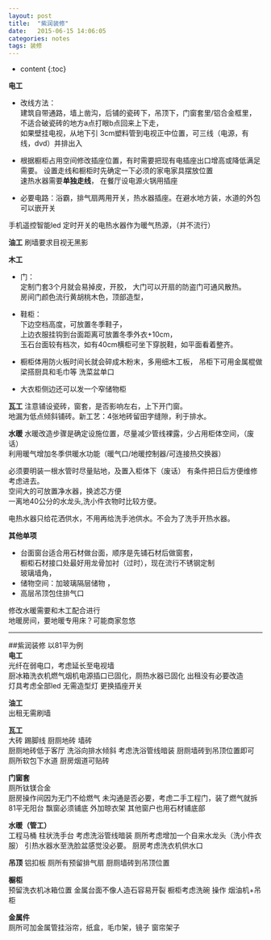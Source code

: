 ```yaml
---
layout: post
title:  "紫润装修"
date:   2015-06-15 14:06:05
categories: notes
tags: 装修  
---
```


* content
{:toc}


**电工**
- 改线方法：  
建筑自带通路，墙上凿沟，后铺的瓷砖下，吊顶下，门窗套里/铝合金框里，  
不适合破瓷砖的地方a点打眼b点回来上下走，  
如果壁挂电视，从地下引 3cm塑料管到电视正中位置，可三线（电源，有线，dvd）并排出入

- 根据橱柜占用空间修改插座位置，有时需要把现有电插座出口增高或降低满足需要。
设置走线和橱柜时先确定一下必须的家电家具摆放位置  
速热水器需要**单独走线**，
在餐厅设电源火锅用插座  




- 必要电路：浴霸，排气扇两用开关，热水器插座。在避水地方装，水道的外包可以嵌开关  

手机遥控智能led
定时开关的电热水器作为暖气热源，（并不流行）

**油工**
刷墙要求目视无黑影

**木工**
- 门：  
 定制门套3个月就会易掉皮，开胶，
大门可以开扇的防盗门可通风散热。  
房间门颜色流行黄胡桃木色，顶部造型，
- 鞋柜：  
下边空档高度，可放置冬季鞋子，   
上边衣服挂钩到台面距离可放置冬季外衣+10cm，  
玉石台面较有档次，如有40cm横柜可坐下穿脱鞋，如平面看着整齐。

 - 橱柜体用防火板时间长就会碎成木粉末，多用细木工板，
吊柜下可用金属棍做梁搭厨具和毛巾等
洗菜盆单口
 - 大衣柜侧边还可以发一个窄储物柜  

**瓦工**
注意铺设瓷砖，窗套，是否影响左右，上下开门窗。  
地漏为低点倾斜铺砖。新工艺：4张地砖留田字缝隙，利于排水。    

**水暖**
水暖改造步骤是确定设施位置，尽量减少管线裸露，少占用柜体空间，（废话）  
利用暖气增加冬季供暖水功能（暖气口/地暖控制器/可连接热交换器）  

必须要明装一根水管时尽量贴地，及置入柜体下（废话）
有条件把日后方便维修考虑进去。  
空间大的可放置净水器，换滤芯方便  
一离地40公分的水龙头,洗小件衣物时比较方便。  

电热水器只给花洒供水，不用再给洗手池供水。不会为了洗手开热水器。

**其他单项**
 - 台面窗台适合用石材做台面，顺序是先铺石材后做窗套，  
橱柜石材接口处最好用龙骨加衬（过时），现在流行不锈钢定制  
玻璃墙角，
- 储物空间：加玻璃隔层储物 ，
- 高层吊顶包住排气口

修改水暖需要和木工配合进行  
地暖房间，要地暖专用床？可能商家忽悠

---
##紫润装修
以81平为例  
__电工__  
光纤在弱电口，考虑延长至电视墙   
厨冰箱洗衣机燃气烟机电源插口已固化，厕热水器已固化 出租没有必要改造  
灯具考虑全部led 无需造型灯  更换插座开关  

__油工__  
出租无需刷墙  

__瓦工__  
大砖 踢脚线 厨厕地砖 墙砖   
厨厕地砖低于客厅 洗浴向排水倾斜 考虑洗浴管线暗装   厨厕墙砖到吊顶位置即可  
厕所软包下水道  厨房烟道可贴砖  

__门窗套__  
厕所钛镁合金  
 厨房操作间因为无门不给燃气 未沟通是否必要，考虑二手工程门，装了燃气就拆   
81平无阳台 飘窗必须铺底 外加晾衣架  其他窗户也用石材铺底部  

__水暖（管工）__   
工程马桶 柱状洗手台 考虑洗浴管线暗装 厕所考虑增加一个自来水龙头（洗小件衣服） 引热水器水至洗脸盆感觉没必要。  厨房考虑洗衣机供水口     

**吊顶**
铝扣板  厕所有预留排气扇  厨厕墙砖到吊顶位置  

__橱柜__  
预留洗衣机冰箱位置  金属台面不像人造石容易开裂 橱柜考虑洗碗 操作 烟油机+吊柜

__金属件__  
厕所可加金属管挂浴帘，纸盒，毛巾架，镜子 窗帘架子
